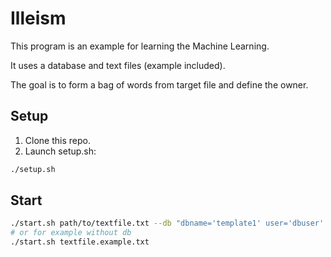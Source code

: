 # Illeism

This program is an example for learning the Machine Learning.

It uses a database and text files (example included).

The goal is to form a bag of words from target file and define the owner.

## Setup

1. Clone this repo.
2. Launch setup.sh:
```bash
./setup.sh
```

## Start

```bash
./start.sh path/to/textfile.txt --db "dbname='template1' user='dbuser' host='localhost' password='dbpass'"
# or for example without db
./start.sh textfile.example.txt
```
